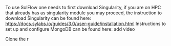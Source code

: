 To use SolFlow one needs to first download Singularity, if you are on HPC that already has as singularity module you may proceed, the instruction to download Singularity can be found here: https://docs.sylabs.io/guides/3.0/user-guide/installation.html
Instructions to set up and configure MongoDB can be found here: add video

Clone the r
